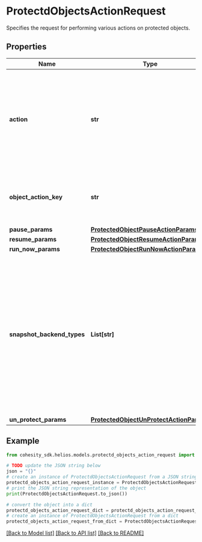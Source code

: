 # ProtectdObjectsActionRequest

Specifies the request for performing various actions on protected objects.

## Properties

Name | Type | Description | Notes
------------ | ------------- | ------------- | -------------
**action** | **str** | Specifies the action type to be performed on object getting protected. Based on selected action, provide the action params. | 
**object_action_key** | **str** | Specifies the object action key for any action on the given object. | [optional] 
**pause_params** | [**ProtectedObjectPauseActionParams**](ProtectedObjectPauseActionParams.md) |  | [optional] 
**resume_params** | [**ProtectedObjectResumeActionParams**](ProtectedObjectResumeActionParams.md) |  | [optional] 
**run_now_params** | [**ProtectedObjectRunNowActionParams**](ProtectedObjectRunNowActionParams.md) |  | [optional] 
**snapshot_backend_types** | **List[str]** | Specifies the protections type on which action to be performed. This is used when an object is protected by multiple protection types. If not specified action will be performed on all protection types. | [optional] 
**un_protect_params** | [**ProtectedObjectUnProtectActionParams**](ProtectedObjectUnProtectActionParams.md) |  | [optional] 

## Example

```python
from cohesity_sdk.helios.models.protectd_objects_action_request import ProtectdObjectsActionRequest

# TODO update the JSON string below
json = "{}"
# create an instance of ProtectdObjectsActionRequest from a JSON string
protectd_objects_action_request_instance = ProtectdObjectsActionRequest.from_json(json)
# print the JSON string representation of the object
print(ProtectdObjectsActionRequest.to_json())

# convert the object into a dict
protectd_objects_action_request_dict = protectd_objects_action_request_instance.to_dict()
# create an instance of ProtectdObjectsActionRequest from a dict
protectd_objects_action_request_from_dict = ProtectdObjectsActionRequest.from_dict(protectd_objects_action_request_dict)
```
[[Back to Model list]](../README.md#documentation-for-models) [[Back to API list]](../README.md#documentation-for-api-endpoints) [[Back to README]](../README.md)


